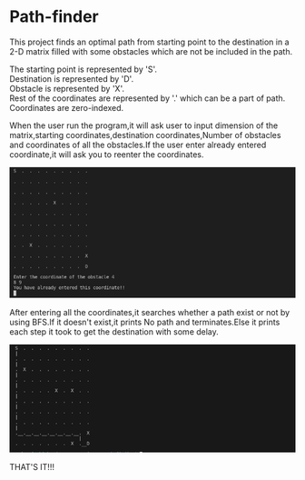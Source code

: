 # Path-finder

This project finds an optimal path from starting point to the destination in a 2-D matrix filled with some obstacles which are not be included in the path.

The starting point is represented by 'S'.\
Destination is represented by 'D'.\
Obstacle is represented by 'X'.\
Rest of the coordinates are represented by '.' which can be a part of path.\
Coordinates are zero-indexed.

When the user run the program,it will ask user to input dimension of the matrix,starting coordinates,destination coordinates,Number of obstacles and coordinates of all the obstacles.If the user enter already entered coordinate,it will ask you to reenter the coordinates.

![](Images/pfi2.png)

After entering all the coordinates,it searches whether a path exist or not by using BFS.If it doesn't exist,it prints No path and terminates.Else it prints each step it took to get the destination with some delay.

![](Images/pfi1.png)

THAT'S IT!!!
